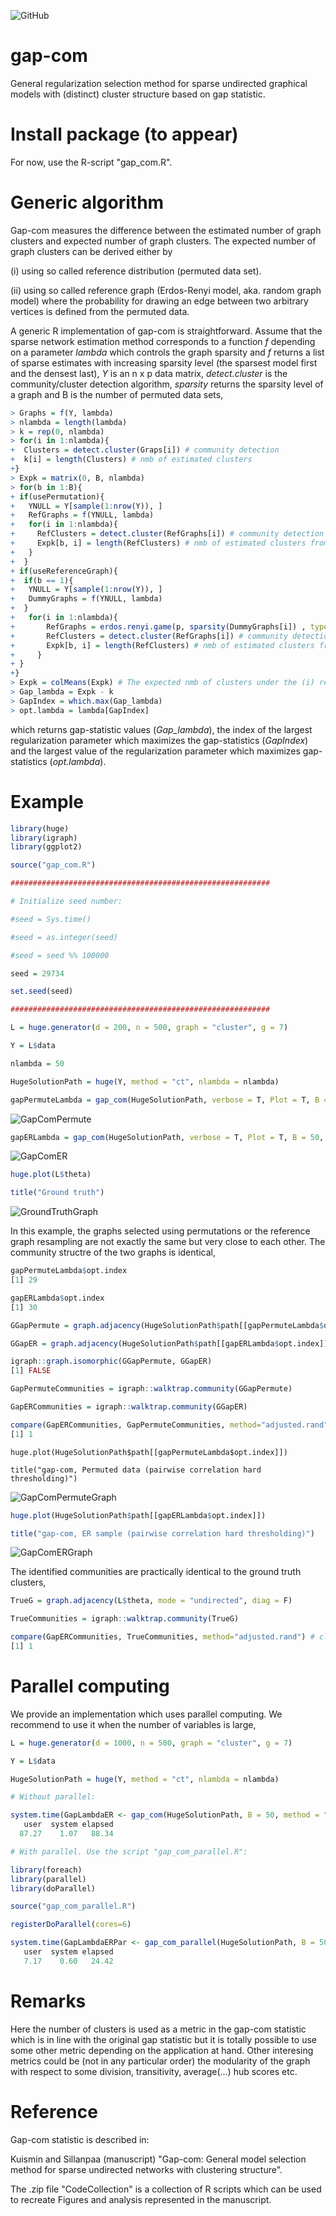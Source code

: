 ![GitHub](https://img.shields.io/github/license/markkukuismin/gap-com)

# gap-com
General regularization selection method for sparse undirected graphical models with (distinct) cluster structure based on gap statistic.

# Install package (to appear)

For now, use the R-script "gap_com.R".

<!--I used RStudio (version 1.1.453) and Microsoft R Open (version 3.5.1.) to create this package. -->

<!--Unzip the "gapcom.zip" file into a working directory and run the following lines: -->

<!--
library(devtools)
library(roxygen2)
install("gapcom") -->

# Generic algorithm

Gap-com measures the difference between the estimated number of graph clusters and expected number of graph clusters. The expected number of graph clusters can be derived either by 

(i) using so called reference distribution (permuted data set).

(ii) using so called reference graph (Erdos-Renyi model, aka. random graph model) where the probability for drawing an edge between two arbitrary vertices is defined from the permuted data.

A generic R implementation of gap-com is straightforward. Assume that the sparse network estimation method corresponds to a function *f* depending on a parameter *lambda* which controls the graph sparsity and *f* returns a list of sparse estimates with increasing sparsity level (the sparsest model first and the densest last), *Y* is an n x p data matrix, *detect.cluster* is the community/cluster detection algorithm, *sparsity* returns the sparsity level of a graph and B is the number of permuted data sets,

```r
> Graphs = f(Y, lambda)
> nlambda = length(lambda)
> k = rep(0, nlambda)
> for(i in 1:nlambda){
+  Clusters = detect.cluster(Graps[i]) # community detection
+  k[i] = length(Clusters) # nmb of estimated clusters
+}
> Expk = matrix(0, B, nlambda)
> for(b in 1:B){
+ if(usePermutation){
+   YNULL = Y[sample(1:nrow(Y)), ]
+   RefGraphs = f(YNULL, lambda)
+   for(i in 1:nlambda){
+     RefClusters = detect.cluster(RefGraphs[i]) # community detection
+     Expk[b, i] = length(RefClusters) # nmb of estimated clusters from reference data
+   }
+  }
+ if(useReferenceGraph){
+  if(b == 1){
+   YNULL = Y[sample(1:nrow(Y)), ]
+   DummyGraphs = f(YNULL, lambda)
+  }
+   for(i in 1:nlambda){
+       RefGraphs = erdos.renyi.game(p, sparsity(DummyGraphs[i]) , type="gnp") # see igraph
+       RefClusters = detect.cluster(RefGraphs[i]) # community detection
+       Expk[b, i] = length(RefClusters) # nmb of estimated clusters from reference graph
+     }
+ }
+}
> Expk = colMeans(Expk) # The expected nmb of clusters under the (i) reference distribution or (ii) reference graph
> Gap_lambda = Expk - k
> GapIndex = which.max(Gap_lambda)
> opt.lambda = lambda[GapIndex]
```

which returns gap-statistic values (*Gap_lambda*), the index of the largest regularization parameter which maximizes the gap-statistics (*GapIndex*) and the largest value of the regularization parameter which maximizes gap-statistics (*opt.lambda*).

# Example

```r
library(huge)
library(igraph)
library(ggplot2)

source("gap_com.R")

##########################################################

# Initialize seed number:

#seed = Sys.time()

#seed = as.integer(seed)

#seed = seed %% 100000

seed = 29734

set.seed(seed)

##########################################################

L = huge.generator(d = 200, n = 500, graph = "cluster", g = 7)

Y = L$data

nlambda = 50

HugeSolutionPath = huge(Y, method = "ct", nlambda = nlambda)

gapPermuteLambda = gap_com(HugeSolutionPath, verbose = T, Plot = T, B = 50, method = "permute_sample") # reference distribution (permuted data matrix rows)
```
![GapComPermute](https://user-images.githubusercontent.com/40263834/108598453-5dbeb500-7396-11eb-8369-d8d122c1cfcd.png)

```r
gapERLambda = gap_com(HugeSolutionPath, verbose = T, Plot = T, B = 50, method = "er_sample") # Erdos-Renyi model
```

![GapComER](https://user-images.githubusercontent.com/40263834/108598460-6dd69480-7396-11eb-8146-80717391fe96.png)

```r
huge.plot(L$theta)

title("Ground truth")
```

![GroundTruthGraph](https://user-images.githubusercontent.com/40263834/108598471-7929c000-7396-11eb-81c1-ee75ad6b24ce.png)

In this example, the graphs selected using permutations or the reference graph resampling are not exactly the same but very close to each other. The community structre of the two graphs is identical,

```r
gapPermuteLambda$opt.index
[1] 29

gapERLambda$opt.index
[1] 30

GGapPermute = graph.adjacency(HugeSolutionPath$path[[gapPermuteLambda$opt.index]], mode="undirected")

GGapER = graph.adjacency(HugeSolutionPath$path[[gapERLambda$opt.index]], mode="undirected")

igraph::graph.isomorphic(GGapPermute, GGapER)
[1] FALSE

GapPermuteCommunities = igraph::walktrap.community(GGapPermute)

GapERCommunities = igraph::walktrap.community(GGapER)

compare(GapERCommunities, GapPermuteCommunities, method="adjusted.rand") # closer to one = closer to each other
[1] 1
```

```{r}
huge.plot(HugeSolutionPath$path[[gapPermuteLambda$opt.index]])

title("gap-com, Permuted data (pairwise correlation hard thresholding)")
```

![GapComPermuteGraph](https://user-images.githubusercontent.com/40263834/108598669-a0cd5800-7397-11eb-94e5-d63a2a6e37f9.png)

```r
huge.plot(HugeSolutionPath$path[[gapERLambda$opt.index]])

title("gap-com, ER sample (pairwise correlation hard thresholding)")
```

![GapComERGraph](https://user-images.githubusercontent.com/40263834/108598681-ae82dd80-7397-11eb-881a-5d975cd5185d.png)

The identified communities are practically identical to the ground truth clusters,

```r
TrueG = graph.adjacency(L$theta, mode = "undirected", diag = F)

TrueCommunities = igraph::walktrap.community(TrueG)

compare(GapERCommunities, TrueCommunities, method="adjusted.rand") # close to one = better
[1] 1
```

# Parallel computing

We provide an implementation which uses parallel computing. We recommend to use it when the number of variables is large,

```r
L = huge.generator(d = 1000, n = 500, graph = "cluster", g = 7)

Y = L$data

HugeSolutionPath = huge(Y, method = "ct", nlambda = nlambda)

# Without parallel:

system.time(GapLambdaER <- gap_com(HugeSolutionPath, B = 50, method = "er_sample"))
   user  system elapsed 
  87.27    1.07   88.34 

# With parallel. Use the script "gap_com_parallel.R":

library(foreach)
library(parallel)
library(doParallel)

source("gap_com_parallel.R")

registerDoParallel(cores=6)

system.time(GapLambdaERPar <- gap_com_parallel(HugeSolutionPath, B = 50, method = "er_sample"))
   user  system elapsed 
   7.17    0.60   24.42 
```

# Remarks

Here the number of clusters is used as a metric in the gap-com statistic which is in line with the original gap statistic but it is totally possible to use some other metric depending on the application at hand. Other interesing metrics could be (not in any particular order) the modularity of the graph with respect to some division, transitivity, average(...) hub scores etc. 

# Reference

Gap-com statistic is described in:

Kuismin and Sillanpaa (manuscript) "Gap-com: General model selection method for sparse undirected networks with clustering structure".

The .zip file "CodeCollection" is a collection of R scripts which can be used to recreate Figures and analysis represented in the manuscript.
